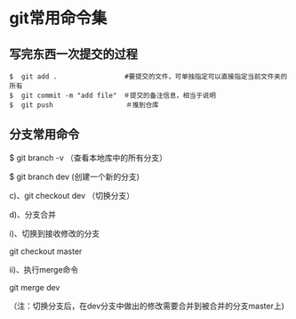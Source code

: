 
# git常用命令集

## 写完东西一次提交的过程
```
$  git add .                 #要提交的文件，可单独指定可以直接指定当前文件夹的所有
$  git commit -m "add file"　＃提交的备注信息，相当于说明
$  git push　　　　　　　　　　　＃推到仓库
```

## 分支常用命令
$ git branch -v （查看本地库中的所有分支）

$ git branch dev (创建一个新的分支)

c)、git checkout dev （切换分支）

d)、分支合并

i)、切换到接收修改的分支

git checkout master

ii)、执行merge命令

git merge dev

（注：切换分支后，在dev分支中做出的修改需要合并到被合并的分支master上)
